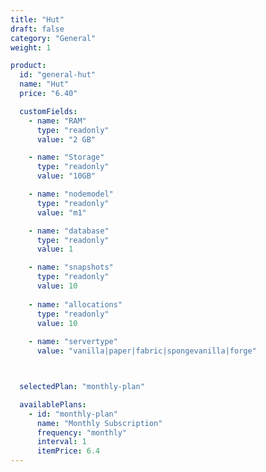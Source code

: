 ```yaml
---
title: "Hut"
draft: false
category: "General"
weight: 1

product:
  id: "general-hut"
  name: "Hut"
  price: "6.40"

  customFields:
    - name: "RAM"
      type: "readonly"
      value: "2 GB"

    - name: "Storage"
      type: "readonly"
      value: "10GB"

    - name: "nodemodel"
      type: "readonly"
      value: "m1"

    - name: "database"
      type: "readonly"
      value: 1

    - name: "snapshots"
      type: "readonly"
      value: 10
      
    - name: "allocations"
      type: "readonly"
      value: 10
      
    - name: "servertype"
      value: "vanilla|paper|fabric|spongevanilla|forge"



  selectedPlan: "monthly-plan"

  availablePlans:
    - id: "monthly-plan"
      name: "Monthly Subscription"
      frequency: "monthly"
      interval: 1
      itemPrice: 6.4
---
```

